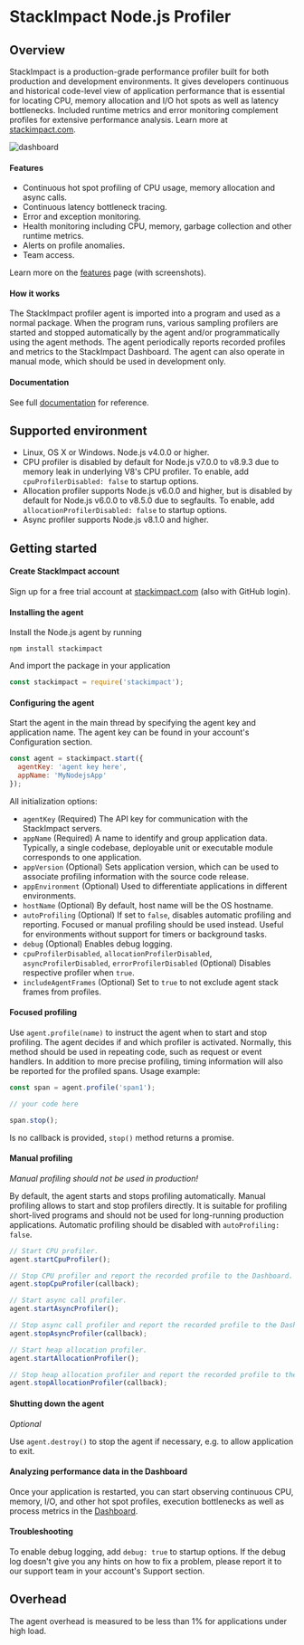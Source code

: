 # StackImpact Node.js Profiler

## Overview

StackImpact is a production-grade performance profiler built for both production and development environments. It gives developers continuous and historical code-level view of application performance that is essential for locating CPU, memory allocation and I/O hot spots as well as latency bottlenecks. Included runtime metrics and error monitoring complement profiles for extensive performance analysis. Learn more at [stackimpact.com](https://stackimpact.com/).

![dashboard](https://stackimpact.com/img/readme/hotspots-cpu-1.5-nodejs.png)


#### Features

* Continuous hot spot profiling of CPU usage, memory allocation and async calls.
* Continuous latency bottleneck tracing.
* Error and exception monitoring.
* Health monitoring including CPU, memory, garbage collection and other runtime metrics.
* Alerts on profile anomalies.
* Team access.

Learn more on the [features](https://stackimpact.com/features/) page (with screenshots).


#### How it works

The StackImpact profiler agent is imported into a program and used as a normal package. When the program runs, various sampling profilers are started and stopped automatically by the agent and/or programmatically using the agent methods. The agent periodically reports recorded profiles and metrics to the StackImpact Dashboard. The agent can also operate in manual mode, which should be used in development only.


#### Documentation

See full [documentation](https://stackimpact.com/docs/) for reference.



## Supported environment

* Linux, OS X or Windows. Node.js v4.0.0 or higher.
* CPU profiler is disabled by default for Node.js v7.0.0 to v8.9.3 due to memory leak in underlying V8's CPU profiler. To enable, add `cpuProfilerDisabled: false` to startup options.
* Allocation profiler supports Node.js v6.0.0 and higher, but is disabled by default for Node.js v6.0.0 to v8.5.0 due to segfaults. To enable, add `allocationProfilerDisabled: false` to startup options.
* Async profiler supports Node.js v8.1.0 and higher.


## Getting started


#### Create StackImpact account

Sign up for a free trial account at [stackimpact.com](https://stackimpact.com) (also with GitHub login).


#### Installing the agent

Install the Node.js agent by running

```
npm install stackimpact
```

And import the package in your application

```javascript
const stackimpact = require('stackimpact');
```


#### Configuring the agent

Start the agent in the main thread by specifying the agent key and application name. The agent key can be found in your account's Configuration section.

```javascript
const agent = stackimpact.start({
  agentKey: 'agent key here',
  appName: 'MyNodejsApp'
});
```

All initialization options:

* `agentKey` (Required) The API key for communication with the StackImpact servers.
* `appName` (Required) A name to identify and group application data. Typically, a single codebase, deployable unit or executable module corresponds to one application.
* `appVersion` (Optional) Sets application version, which can be used to associate profiling information with the source code release.
* `appEnvironment` (Optional) Used to differentiate applications in different environments.
* `hostName` (Optional) By default, host name will be the OS hostname.
* `autoProfiling` (Optional) If set to `false`, disables automatic profiling and reporting. Focused or manual profiling should be used instead. Useful for environments without support for timers or background tasks.
* `debug` (Optional) Enables debug logging.
* `cpuProfilerDisabled`, `allocationProfilerDisabled`, `asyncProfilerDisabled`, `errorProfilerDisabled` (Optional) Disables respective profiler when `true`.
* `includeAgentFrames` (Optional) Set to `true` to not exclude agent stack frames from profiles.


#### Focused profiling

Use `agent.profile(name)` to instruct the agent when to start and stop profiling. The agent decides if and which profiler is activated. Normally, this method should be used in repeating code, such as request or event handlers. In addition to more precise profiling, timing information will also be reported for the profiled spans. Usage example:

```javascript
const span = agent.profile('span1');

// your code here

span.stop();
```

Is no callback is provided, `stop()` method returns a promise.


#### Manual profiling

*Manual profiling should not be used in production!*

By default, the agent starts and stops profiling automatically. Manual profiling allows to start and stop profilers directly. It is suitable for profiling short-lived programs and should not be used for long-running production applications. Automatic profiling should be disabled with `autoProfiling: false`.

```javascript
// Start CPU profiler.
agent.startCpuProfiler();
```

```javascript
// Stop CPU profiler and report the recorded profile to the Dashboard.
agent.stopCpuProfiler(callback);
```

```javascript
// Start async call profiler.
agent.startAsyncProfiler();
```

```javascript
// Stop async call profiler and report the recorded profile to the Dashboard.
agent.stopAsyncProfiler(callback);
```

```javascript
// Start heap allocation profiler.
agent.startAllocationProfiler();
```

```javascript
// Stop heap allocation profiler and report the recorded profile to the Dashboard.
agent.stopAllocationProfiler(callback);
```


#### Shutting down the agent
*Optional*

Use `agent.destroy()` to stop the agent if necessary, e.g. to allow application to exit.


#### Analyzing performance data in the Dashboard

Once your application is restarted, you can start observing continuous CPU, memory, I/O, and other hot spot profiles, execution bottlenecks as well as process metrics in the [Dashboard](https://dashboard.stackimpact.com/).


#### Troubleshooting

To enable debug logging, add `debug: true` to startup options. If the debug log doesn't give you any hints on how to fix a problem, please report it to our support team in your account's Support section.


## Overhead

The agent overhead is measured to be less than 1% for applications under high load.
